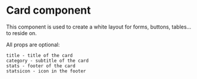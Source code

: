 # Card component
This component is used to create a white layout for forms, buttons, tables... to reside on.

All props are optional:
```
title - title of the card
category - subtitle of the card
stats - footer of the card
statsicon - icon in the footer
```